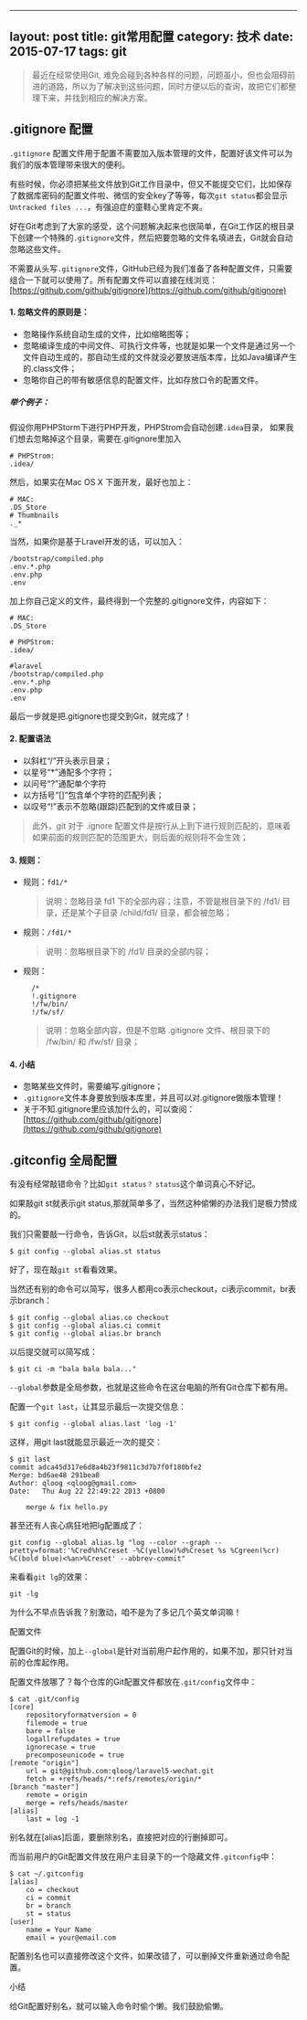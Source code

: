 

---
layout: post
title: git常用配置
category: 技术
date: 2015-07-17
tags: git
---

>  最近在经常使用Git, 难免会碰到各种各样的问题，问题虽小，但也会阻碍前进的道路，所以为了解决到这些问题，同时方便以后的查询，故把它们都整理下来，并找到相应的解决方案。


## .gitignore 配置

 `.gitignore` 配置文件用于配置不需要加入版本管理的文件，配置好该文件可以为我们的版本管理带来很大的便利。
 
 有些时候，你必须把某些文件放到Git工作目录中，但又不能提交它们，比如保存了数据库密码的配置文件啦、微信的安全key了等等，每次`git status`都会显示`Untracked files ...`，有强迫症的童鞋心里肯定不爽。

好在Git考虑到了大家的感受，这个问题解决起来也很简单，在Git工作区的根目录下创建一个特殊的`.gitignore`文件，然后把要忽略的文件名填进去，Git就会自动忽略这些文件。

不需要从头写`.gitignore`文件，GitHub已经为我们准备了各种配置文件，只需要组合一下就可以使用了。所有配置文件可以直接在线浏览：[https://github.com/github/gitignore](https://github.com/github/gitignore)

#### 1. 忽略文件的原则是：

 * 忽略操作系统自动生成的文件，比如缩略图等；
 * 忽略编译生成的中间文件、可执行文件等，也就是如果一个文件是通过另一个文件自动生成的，那自动生成的文件就没必要放进版本库，比如Java编译产生的.class文件；
 * 忽略你自己的带有敏感信息的配置文件，比如存放口令的配置文件。
 
##### 举个例子：

假设你用PHPStorm下进行PHP开发，PHPStrom会自动创建`.idea`目录， 如果我们想去忽略掉这个目录，需要在.gitignore里加入

	# PHPStrom:
	.idea/
	
然后，如果实在Mac OS X 下面开发，最好也加上：
	
	# MAC:
	.DS_Store
	# Thumbnails
	._*
	
当然，如果你是基于Lravel开发的话，可以加入：

	/bootstrap/compiled.php
	.env.*.php
	.env.php
	.env	
	
加上你自己定义的文件，最终得到一个完整的.gitignore文件，内容如下：

	
	# MAC:
	.DS_Store
	
	# PHPStrom:
	.idea/
	
	#laravel
	/bootstrap/compiled.php
	.env.*.php
	.env.php
	.env	
	
最后一步就是把.gitignore也提交到Git，就完成了！
 
#### 2. 配置语法
 
* 以斜杠“/”开头表示目录；
* 以星号“*”通配多个字符；
* 以问号“?”通配单个字符
* 以方括号“[]”包含单个字符的匹配列表；
* 以叹号“!”表示不忽略(跟踪)匹配到的文件或目录；

> 此外，git 对于 .ignore 配置文件是按行从上到下进行规则匹配的，意味着如果前面的规则匹配的范围更大，则后面的规则将不会生效；
	
	
#### 3. 规则：

* 规则：`fd1/*`  

	> 说明：忽略目录 fd1 下的全部内容；注意，不管是根目录下的 /fd1/ 目录，还是某个子目录 /child/fd1/ 目录，都会被忽略；

* 规则：`/fd1/*`  

	> 说明：忽略根目录下的 /fd1/ 目录的全部内容；

* 规则：

		/*  
		!.gitignore  
		!/fw/bin/  
		!/fw/sf/

	> 说明：忽略全部内容，但是不忽略 .gitignore 文件、根目录下的 /fw/bin/ 和 /fw/sf/ 目录；
	
		
#### 4.  小结

 * 忽略某些文件时，需要编写.gitignore；
 * `.gitignore`文件本身要放到版本库里，并且可以对.gitignore做版本管理！
 * 关于不知.gitignore里应该加什么的，可以查阅：[https://github.com/github/gitignore](https://github.com/github/gitignore) 


## .gitconfig 全局配置

有没有经常敲错命令？比如`git status？` `status`这个单词真心不好记。

如果敲git st就表示git status,那就简单多了，当然这种偷懒的办法我们是极力赞成的。

我们只需要敲一行命令，告诉Git，以后st就表示status：

	$ git config --global alias.st status
	
好了，现在敲`git st`看看效果。

当然还有别的命令可以简写，很多人都用co表示checkout，ci表示commit，br表示branch：

	$ git config --global alias.co checkout
	$ git config --global alias.ci commit
	$ git config --global alias.br branch
	
以后提交就可以简写成：

	$ git ci -m "bala bala bala..."
	
`--global`参数是全局参数，也就是这些命令在这台电脑的所有Git仓库下都有用。

	
配置一个`git last`，让其显示最后一次提交信息：

	$ git config --global alias.last 'log -1'
	
这样，用git last就能显示最近一次的提交：

	$ git last
	commit adca45d317e6d8a4b23f9811c3d7b7f0f180bfe2
	Merge: bd6ae48 291bea8
	Author: qloog <qloog@gmail.com>
	Date:   Thu Aug 22 22:49:22 2013 +0800
	
	    merge & fix hello.py
	    
甚至还有人丧心病狂地把lg配置成了：

	git config --global alias.lg "log --color --graph --pretty=format:'%Cred%h%Creset -%C(yellow)%d%Creset %s %Cgreen(%cr) %C(bold blue)<%an>%Creset' --abbrev-commit"
	
来看看`git lg`的效果：

	git -lg

为什么不早点告诉我？别激动，咱不是为了多记几个英文单词嘛！

配置文件

配置Git的时候，加上`--global`是针对当前用户起作用的，如果不加，那只针对当前的仓库起作用。

配置文件放哪了？每个仓库的Git配置文件都放在`.git/config`文件中：

	$ cat .git/config 
	[core]
	    repositoryformatversion = 0
	    filemode = true
	    bare = false
	    logallrefupdates = true
	    ignorecase = true
	    precomposeunicode = true
	[remote "origin"]
	    url = git@github.com:qloog/laravel5-wechat.git
	    fetch = +refs/heads/*:refs/remotes/origin/*
	[branch "master"]
	    remote = origin
	    merge = refs/heads/master
	[alias]
	    last = log -1
别名就在[alias]后面，要删除别名，直接把对应的行删掉即可。

而当前用户的Git配置文件放在用户主目录下的一个隐藏文件`.gitconfig`中：

	$ cat ~/.gitconfig
	[alias]
	    co = checkout
	    ci = commit
	    br = branch
	    st = status
	[user]
	    name = Your Name
	    email = your@email.com
	    
配置别名也可以直接修改这个文件，如果改错了，可以删掉文件重新通过命令配置。

小结

给Git配置好别名，就可以输入命令时偷个懒。我们鼓励偷懒。

